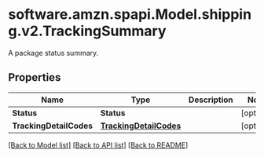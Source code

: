 # software.amzn.spapi.Model.shipping.v2.TrackingSummary
A package status summary.

## Properties

Name | Type | Description | Notes
------------ | ------------- | ------------- | -------------
**Status** | **Status** |  | [optional] 
**TrackingDetailCodes** | [**TrackingDetailCodes**](TrackingDetailCodes.md) |  | [optional] 

[[Back to Model list]](../README.md#documentation-for-models) [[Back to API list]](../README.md#documentation-for-api-endpoints) [[Back to README]](../README.md)

